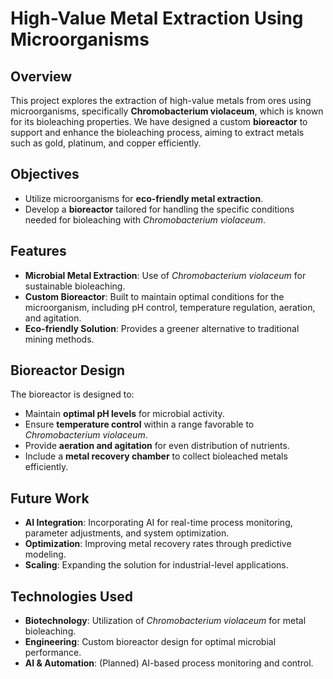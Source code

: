 # High-Value Metal Extraction Using Microorganisms

## Overview

This project explores the extraction of high-value metals from ores using microorganisms, specifically **Chromobacterium violaceum**, which is known for its bioleaching properties. We have designed a custom **bioreactor** to support and enhance the bioleaching process, aiming to extract metals such as gold, platinum, and copper efficiently.

## Objectives

- Utilize microorganisms for **eco-friendly metal extraction**.
- Develop a **bioreactor** tailored for handling the specific conditions needed for bioleaching with *Chromobacterium violaceum*.


## Features

- **Microbial Metal Extraction**: Use of *Chromobacterium violaceum* for sustainable bioleaching.
- **Custom Bioreactor**: Built to maintain optimal conditions for the microorganism, including pH control, temperature regulation, aeration, and agitation.
- **Eco-friendly Solution**: Provides a greener alternative to traditional mining methods.

## Bioreactor Design

The bioreactor is designed to:

- Maintain **optimal pH levels** for microbial activity.
- Ensure **temperature control** within a range favorable to *Chromobacterium violaceum*.
- Provide **aeration and agitation** for even distribution of nutrients.
- Include a **metal recovery chamber** to collect bioleached metals efficiently.

## Future Work

- **AI Integration**: Incorporating AI for real-time process monitoring, parameter adjustments, and system optimization.
- **Optimization**: Improving metal recovery rates through predictive modeling.
- **Scaling**: Expanding the solution for industrial-level applications.

## Technologies Used

- **Biotechnology**: Utilization of *Chromobacterium violaceum* for metal bioleaching.
- **Engineering**: Custom bioreactor design for optimal microbial performance.
- **AI & Automation**: (Planned) AI-based process monitoring and control.

